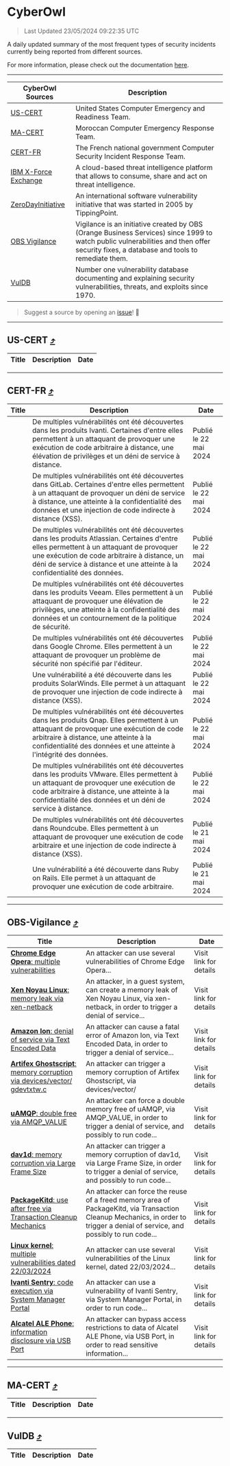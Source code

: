 
 <div id='top'></div>

# CyberOwl

 > Last Updated 23/05/2024 09:22:35 UTC
 
 A daily updated summary of the most frequent types of security incidents currently being reported from different sources.
 
 For more information, please check out the documentation [here](./docs/README.md).
 
 ---
 |CyberOwl Sources|Description|
 |---|---|
 |[US-CERT](#us-cert-arrow_heading_up)|United States Computer Emergency and Readiness Team.|
 |[MA-CERT](#ma-cert-arrow_heading_up)|Moroccan Computer Emergency Response Team.|
 |[CERT-FR](#cert-fr-arrow_heading_up)|The French national government Computer Security Incident Response Team.|
 |[IBM X-Force Exchange](#ibmcloud-arrow_heading_up)|A cloud-based threat intelligence platform that allows to consume, share and act on threat intelligence.|
 |[ZeroDayInitiative](#zerodayinitiative-arrow_heading_up)|An international software vulnerability initiative that was started in 2005 by TippingPoint.|
 |[OBS Vigilance](#obs-vigilance-arrow_heading_up)|Vigilance is an initiative created by OBS (Orange Business Services) since 1999 to watch public vulnerabilities and then offer security fixes, a database and tools to remediate them.|
 |[VulDB](#vuldb-arrow_heading_up)|Number one vulnerability database documenting and explaining security vulnerabilities, threats, and exploits since 1970.|
 
 > Suggest a source by opening an [issue](https://github.com/karimhabush/cyberowl/issues)! :raised_hands:
 ---

## US-CERT [:arrow_heading_up:](#cyberowl)

 |Title|Description|Date|
 |---|---|---|
 
 ---

## CERT-FR [:arrow_heading_up:](#cyberowl)

 |Title|Description|Date|
 |---|---|---|
 |[](https://www.cert.ssi.gouv.fr/avis/CERTFR-2024-AVI-0434/)|De multiples vulnérabilités ont été découvertes dans les produits Ivanti. Certaines d'entre elles permettent à un attaquant de provoquer une exécution de code arbitraire à distance, une élévation de privilèges et un déni de service à distance.|Publié le 22 mai 2024|
 |[](https://www.cert.ssi.gouv.fr/avis/CERTFR-2024-AVI-0433/)|De multiples vulnérabilités ont été découvertes dans GitLab. Certaines d'entre elles permettent à un attaquant de provoquer un déni de service à distance, une atteinte à la confidentialité des données et une injection de code indirecte à distance (XSS).|Publié le 22 mai 2024|
 |[](https://www.cert.ssi.gouv.fr/avis/CERTFR-2024-AVI-0432/)|De multiples vulnérabilités ont été découvertes dans les produits Atlassian. Certaines d'entre elles permettent à un attaquant de provoquer une exécution de code arbitraire à distance, un déni de service à distance et une atteinte à la confidentialité des données.|Publié le 22 mai 2024|
 |[](https://www.cert.ssi.gouv.fr/avis/CERTFR-2024-AVI-0431/)|De multiples vulnérabilités ont été découvertes dans les produits Veeam. Elles permettent à un attaquant de provoquer une élévation de privilèges, une atteinte à la confidentialité des données et un contournement de la politique de sécurité.|Publié le 22 mai 2024|
 |[](https://www.cert.ssi.gouv.fr/avis/CERTFR-2024-AVI-0430/)|De multiples vulnérabilités ont été découvertes dans Google Chrome. Elles permettent à un attaquant de provoquer un problème de sécurité non spécifié par l'éditeur.|Publié le 22 mai 2024|
 |[](https://www.cert.ssi.gouv.fr/avis/CERTFR-2024-AVI-0429/)|Une vulnérabilité a été découverte dans les produits SolarWinds. Elle permet à un attaquant de provoquer une injection de code indirecte à distance (XSS).|Publié le 22 mai 2024|
 |[](https://www.cert.ssi.gouv.fr/avis/CERTFR-2024-AVI-0428/)|De multiples vulnérabilités ont été découvertes dans les produits Qnap. Elles permettent à un attaquant de provoquer une exécution de code arbitraire à distance, une atteinte à la confidentialité des données et une atteinte à l'intégrité des données.|Publié le 22 mai 2024|
 |[](https://www.cert.ssi.gouv.fr/avis/CERTFR-2024-AVI-0427/)|De multiples vulnérabilités ont été découvertes dans les produits VMware. Elles permettent à un attaquant de provoquer une exécution de code arbitraire à distance, une atteinte à la confidentialité des données et un déni de service à distance.|Publié le 22 mai 2024|
 |[](https://www.cert.ssi.gouv.fr/avis/CERTFR-2024-AVI-0426/)|De multiples vulnérabilités ont été découvertes dans Roundcube. Elles permettent à un attaquant de provoquer une exécution de code arbitraire et une injection de code indirecte à distance (XSS).|Publié le 21 mai 2024|
 |[](https://www.cert.ssi.gouv.fr/avis/CERTFR-2024-AVI-0425/)|Une vulnérabilité a été découverte dans Ruby on Rails. Elle permet à un attaquant de provoquer une exécution de code arbitraire.|Publié le 21 mai 2024|
 
 ---

## OBS-Vigilance [:arrow_heading_up:](#cyberowl)

 |Title|Description|Date|
 |---|---|---|
 |[<a href="https://vigilance.fr/vulnerability/Chrome-Edge-Opera-multiple-vulnerabilities-42091" class="noirorange"><b>Chrome  Edge  Opera</b>: multiple vulnerabilities</a>](https://vigilance.fr/vulnerability/Chrome-Edge-Opera-multiple-vulnerabilities-42091)|An attacker can use several vulnerabilities of Chrome  Edge  Opera...|Visit link for details|
 |[<a href="https://vigilance.fr/vulnerability/Xen-Noyau-Linux-memory-leak-via-xen-netback-44218" class="noirorange"><b>Xen  Noyau Linux</b>: memory leak via xen-netback</a>](https://vigilance.fr/vulnerability/Xen-Noyau-Linux-memory-leak-via-xen-netback-44218)|An attacker, in a guest system, can create a memory leak of Xen  Noyau Linux, via xen-netback, in order to trigger a denial of service...|Visit link for details|
 |[<a href="https://vigilance.fr/vulnerability/Amazon-Ion-denial-of-service-via-Text-Encoded-Data-43854" class="noirorange"><b>Amazon Ion</b>: denial of service via Text Encoded Data</a>](https://vigilance.fr/vulnerability/Amazon-Ion-denial-of-service-via-Text-Encoded-Data-43854)|An attacker can cause a fatal error of Amazon Ion, via Text Encoded Data, in order to trigger a denial of service...|Visit link for details|
 |[<a href="https://vigilance.fr/vulnerability/Artifex-Ghostscript-memory-corruption-via-devices-vector-gdevtxtw-c-43851" class="noirorange"><b>Artifex Ghostscript</b>: memory corruption via devices/vector/<wbr>gdevtxtw.c</wbr></a>](https://vigilance.fr/vulnerability/Artifex-Ghostscript-memory-corruption-via-devices-vector-gdevtxtw-c-43851)|An attacker can trigger a memory corruption of Artifex Ghostscript, via devices/vector/|Visit link for details|
 |[<a href="https://vigilance.fr/vulnerability/uAMQP-double-free-via-AMQP-VALUE-43850" class="noirorange"><b>uAMQP</b>: double free via AMQP_VALUE</a>](https://vigilance.fr/vulnerability/uAMQP-double-free-via-AMQP-VALUE-43850)|An attacker can force a double memory free of uAMQP, via AMQP_VALUE, in order to trigger a denial of service, and possibly to run code...|Visit link for details|
 |[<a href="https://vigilance.fr/vulnerability/dav1d-memory-corruption-via-Large-Frame-Size-43848" class="noirorange"><b>dav1d</b>: memory corruption via Large Frame Size</a>](https://vigilance.fr/vulnerability/dav1d-memory-corruption-via-Large-Frame-Size-43848)|An attacker can trigger a memory corruption of dav1d, via Large Frame Size, in order to trigger a denial of service, and possibly to run code...|Visit link for details|
 |[<a href="https://vigilance.fr/vulnerability/PackageKitd-use-after-free-via-Transaction-Cleanup-Mechanics-43847" class="noirorange"><b>PackageKitd</b>: use after free via Transaction Cleanup Mechanics</a>](https://vigilance.fr/vulnerability/PackageKitd-use-after-free-via-Transaction-Cleanup-Mechanics-43847)|An attacker can force the reuse of a freed memory area of PackageKitd, via Transaction Cleanup Mechanics, in order to trigger a denial of service, and possibly to run code...|Visit link for details|
 |[<a href="https://vigilance.fr/vulnerability/Linux-kernel-multiple-vulnerabilities-dated-22-03-2024-43845" class="noirorange"><b>Linux kernel</b>: multiple vulnerabilities dated 22/03/2024</a>](https://vigilance.fr/vulnerability/Linux-kernel-multiple-vulnerabilities-dated-22-03-2024-43845)|An attacker can use several vulnerabilities of the Linux kernel, dated 22/03/2024...|Visit link for details|
 |[<a href="https://vigilance.fr/vulnerability/Ivanti-Sentry-code-execution-via-System-Manager-Portal-42062" class="noirorange"><b>Ivanti Sentry</b>: code execution via System Manager Portal</a>](https://vigilance.fr/vulnerability/Ivanti-Sentry-code-execution-via-System-Manager-Portal-42062)|An attacker can use a vulnerability of Ivanti Sentry, via System Manager Portal, in order to run code...|Visit link for details|
 |[<a href="https://vigilance.fr/vulnerability/Alcatel-ALE-Phone-information-disclosure-via-USB-Port-44213" class="noirorange"><b>Alcatel ALE Phone</b>: information disclosure via USB Port</a>](https://vigilance.fr/vulnerability/Alcatel-ALE-Phone-information-disclosure-via-USB-Port-44213)|An attacker can bypass access restrictions to data of Alcatel ALE Phone, via USB Port, in order to read sensitive information...|Visit link for details|
 
 ---

## MA-CERT [:arrow_heading_up:](#cyberowl)

 |Title|Description|Date|
 |---|---|---|
 
 ---

## VulDB [:arrow_heading_up:](#cyberowl)

 |Title|Description|Date|
 |---|---|---|
 